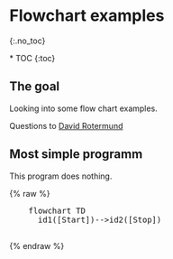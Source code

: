# Flowchart examples
{:.no_toc}

<nav markdown="1" class="toc-class">
* TOC
{:toc}
</nav>

## The goal

Looking into some flow chart examples.

Questions to [David Rotermund](mailto:davrot@uni-bremen.de)

## Most simple programm

This program does nothing. 

{% raw %} 
  <pre class="mermaid">
    flowchart TD
      id1([Start])-->id2([Stop])
  </pre>
{% endraw %}


